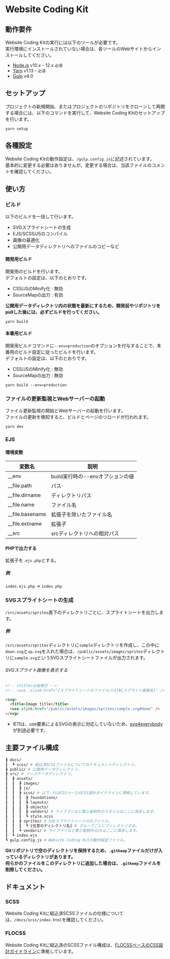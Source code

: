 # Website Coding Kit

## 動作要件

Website Coding Kitの実行には以下のツールが必要です。  
実行環境にインストールされていない場合は、各ツールのWebサイトからインストールしてください。

- [Node.js](https://nodejs.org/ja/) v10.x - 12.x `必須`
- [Yarn](https://yarnpkg.com/) v1.13 - `必須`
- [Gulp](http://gulpjs.com/) v4.0

## セットアップ

プロジェクトの新規開始、またはプロジェクトのリポジトリをクローンして再開する場合には、以下のコマンドを実行して、Website Coding Kitのセットアップを行います。

```
yarn setup
```

## 各種設定

Website Coding Kitの動作設定は、`/gulp.config.js`に記述されています。  
基本的に変更する必要はありませんが、変更する場合は、当該ファイルのコメントを確認してください。

## 使い方

### ビルド

以下のビルドを一括して行います。

- SVGスプライトシートの生成
- EJS/SCSS/JSのコンパイル
- 画像の最適化
- 公開用データディレクトリへのファイルのコピーなど

#### 開発用ビルド

開発用のビルドを行います。  
デフォルトの設定は、以下のとおりです。

- CSS/JSのMinify化 : 無効
- SourceMapの出力 : 有効

**公開用データディレクトリ内の状態を最新にするため、開発前やリポジトリをpullした後には、必ずビルドを行ってください。**

```console
yarn build
```

#### 本番用ビルド

開発用ビルドコマンドに`--env=production`のオプションを付与することで、本番用のビルド設定に従ったビルドを行います。  
デフォルトの設定は、以下のとおりです。

- CSS/JSのMinify化 : 無効
- SourceMapの出力 : 無効

```console
yarn build --env=production
```

### ファイルの更新監視とWebサーバーの起動

ファイル更新監視の開始とWebサーバーの起動を行います。  
ファイルの更新を検知すると、ビルドとページのリロードが行われます。

```console
yarn dev
```

### EJS

#### 環境変数

| 変数名          | 説明                              | 
| --------------- | --------------------------------- | 
| __env           | build実行時の--envオプションの値  | 
| __file.path     | パス                              | 
| __file.dirname  | ディレクトリパス                  | 
| __file.name     | ファイル名                        | 
| __file.basename | 拡張子を除いたファイル名          | 
| __file.extname  | 拡張子                            | 
| __src           | srcディレクトリへの相対パス       | 

#### PHPで出力する

拡張子を`.ejs.php`とする。

##### 例

`index.ejs.php` → `index.php`

### SVGスプライトシートの生成

`/src/assets/sprites`直下のディレクトリごとに、スプライトシートを出力します。

##### 例

`/src/assets/sprites`ディレクトリに`sample`ディレクトリを作成し、この中に`down.svg`と`up.svg`を入れた場合は、`/public/assets/images/sprites`ディレクトリに`sample.svg`というSVGスプライトシートファイルが出力されます。

###### SVGスプライト画像を表示する

```html
<!-- <title>は省略可 -->
<!-- <use :xlink:href="{スプライトシートのファイルパス}#{スプライト画像名}" /> -->

<svg>
  <title>Image title</title>
  <use xlink:href="/public/assets/images/sprites/sample.svg#down" />
</svg>
```

- IE11は、use要素によるSVGの表示に対応していないため、[svg4everybody](https://github.com/jonathantneal/svg4everybody)が別途必要です。

## 主要ファイル構成

```sh
┣ docs/
┃  ┗ scss/ # 組込済SCSSファイルについてのドキュメントディレクトリ。
┣ public/ # 公開用データディレクトリ。
┣ src/ # ソースデータディレクトリ。
┃  ┣ assets/
┃  ┃  ┣ images/
┃  ┃  ┣ js/
┃  ┃  ┣ scss/ # 以下、FLOCSSベースのCSS設計ガイドラインに準拠しています。
┃  ┃  ┃  ┣ foundations/
┃  ┃  ┃  ┣ layouts/
┃  ┃  ┃  ┣ objects/
┃  ┃  ┃  ┣ vendors/ # ライブラリなど第三者制作のスタイルはここに保存します。
┃  ┃  ┃  ┗ style.scss
┃  ┃  ┣ sprites/ # SVGスプライトシートの元ファイル。
┃  ┃  ┃  ┗ {任意のディレクトリ名} # グループごとにディレクトリする。
┃  ┃  ┗ vendors/ # ライブラリなど第三者制作のJSはここに保存します。
┃  ┗ index.ejs
┗ gulp.config.js # Website Coding Kitの動作設定ファイル。
```

**Gitリポジトリで空のディレクトリを保持するため、`.gitkeep`ファイルだけが入っているディレクトリがあります。  
何らかのファイルをこのディレクトリに追加した場合は、`.gitkeep`ファイルを削除してください。**

## ドキュメント

### SCSS

Website Coding Kitに組込済SCSSファイルの仕様については、`/docs/scss/index.html`を確認してください。

### FLOCSS

Website Coding Kitに組込済のSCSSファイル構成は、[FLOCSSベースのCSS設計ガイドライン](https://github.com/iwbc/guide-css-design)に準拠しています。
